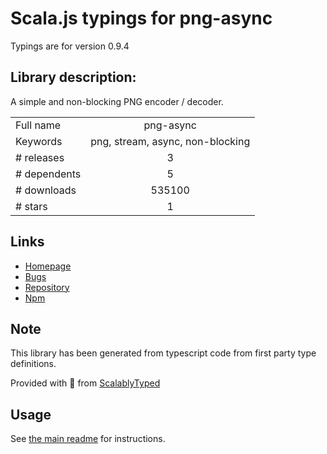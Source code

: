 
# Scala.js typings for png-async

Typings are for version 0.9.4

## Library description:
A simple and non-blocking PNG encoder / decoder.

|                    |                 |
| ------------------ | :-------------: |
| Full name          | png-async |
| Keywords           | png, stream, async, non-blocking |
| # releases         | 3 |
| # dependents       | 5 |
| # downloads        | 535100 |
| # stars            | 1 |

## Links
- [Homepage](https://github.com/kanreisa/node-png-async)
- [Bugs](https://github.com/kanreisa/node-png-async/issues)
- [Repository](https://github.com/kanreisa/node-png-async)
- [Npm](https://www.npmjs.com/package/png-async)
    


## Note
This library has been generated from typescript code from first party type definitions.

Provided with :purple_heart: from [ScalablyTyped](https://github.com/oyvindberg/ScalablyTyped)

## Usage
See [the main readme](../../readme.md) for instructions.


